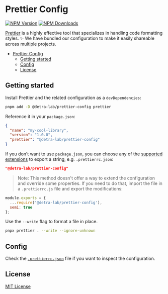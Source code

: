 # Prettier Config

[![NPM Version][npm_version_badge]][npm_badge_url]
[![NPM Downloads][npm_downloads_badge]][npm_badge_url]

[Prettier](https://prettier.io/) is a highly effective tool that specializes in handling code formatting styles. :sparkles:
We have bundled our configuration to make it easily shareable across multiple projects.

- [Prettier Config](#prettier-config)
  - [Getting started](#getting-started)
  - [Config](#config)
  - [License](#license)

## Getting started

Install Prettier and the related configuration as a `devDependencies`:

```sh
pnpm add -D @detra-lab/prettier-config prettier
```

Reference it in your `package.json`:

```json
{
  "name": "my-cool-library",
  "version": "1.0.0",
  "prettier": "@detra-lab/prettier-config"
}
```

If you don’t want to use `package.json`, you can choose any of the [supported extensions](https://prettier.io/docs/en/configuration) to export a string, e.g. `.prettierrc.json`:

```json
"@detra-lab/prettier-config"
```

> Note: This method doesn't offer a way to extend the configuration and override some properties. If you need to do that, import the file in a `.prettierrc.js` file and export the modifications:

```js
module.exports = {
  ...require('@detra-lab/prettier-config'),
  semi: true
};
```

Use the `--write` flag to format a file in place.

```sh
pnpx prettier . --write --ignore-unknown
```

## Config

Check the [`.prettierrc.json`](./.prettierrc.json) file if you want to inspect the configuration.

## License

[MIT License](./LICENSE)

<!-- Badges -->

[npm_version_badge]: https://img.shields.io/npm/v/@detra-lab/prettier-config?style=flat-square&colorA=6930C3&colorB=5390D9
[npm_downloads_badge]: https://img.shields.io/npm/dm/@detra-lab/prettier-config?style=flat-square&colorA=6930C3&colorB=5390D9

<!-- Links -->

[npm_badge_url]: https://www.npmjs.com/package/@detra-lab/prettier-config
